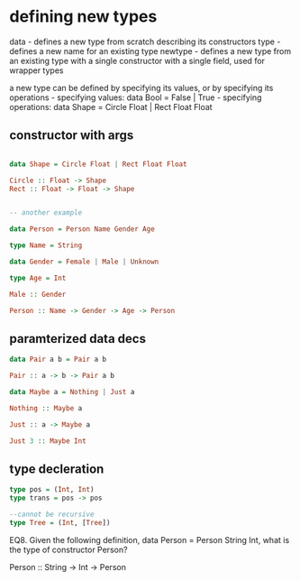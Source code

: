 # defining new types 
data - defines a new type from scratch describing its constructors
type - defines a new name for an existing type
newtype - defines a new type from an existing type with a single constructor with a single field, used for wrapper types

a new type can be defined by specifying its values, or by specifying its operations
    - specifying values: data Bool = False | True
    - specifying operations: data Shape = Circle Float | Rect Float Float

## constructor with args 

```haskell

data Shape = Circle Float | Rect Float Float

Circle :: Float -> Shape
Rect :: Float -> Float -> Shape


-- another example

data Person = Person Name Gender Age

type Name = String

data Gender = Female | Male | Unknown

type Age = Int

Male :: Gender

Person :: Name -> Gender -> Age -> Person

```

## paramterized data decs

```haskell
data Pair a b = Pair a b

Pair :: a -> b -> Pair a b

data Maybe a = Nothing | Just a

Nothing :: Maybe a

Just :: a -> Maybe a

Just 3 :: Maybe Int

```

## type decleration

```haskell
type pos = (Int, Int)
type trans = pos -> pos

--cannot be recursive
type Tree = (Int, [Tree])

```
EQ8. Given the following definition, data Person = Person String Int, what is
the type of constructor Person?

Person :: String -> Int -> Person

